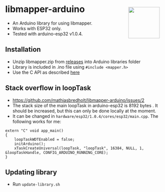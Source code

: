 # libmapper-arduino <img style="float:right;padding:10px" src="http://libmapper.github.io/images/libmapper_logo_black_512px.png" width="100">
- An Arduino library for using libmapper.
- Works with ESP32 only.
- Tested with arduino-esp32 v1.0.4.

## Installation
* Unzip libmapper.zip from [releases](https://github.com/mathiasbredholt/libmapper-arduino/releases) into Arduino libraries folder
* Library is included in .ino file using ```#include <mapper.h>```
* Use the C API as described [here](http://libmapper.github.io/tutorials/c.html) 

## Stack overflow in loopTask
* https://github.com/mathiasbredholt/libmapper-arduino/issues/2
* The stack size of the main loopTask in arduino-esp32 is 8192 bytes . It should be increased, but this can only be done locally at the moment.
* It can be changed in `hardware/esp32/1.0.4/cores/esp32/main.cpp`. The following works for me:
```
extern "C" void app_main()
{
    loopTaskWDTEnabled = false;
    initArduino();
    xTaskCreateUniversal(loopTask, "loopTask", 16384, NULL, 1, &loopTaskHandle, CONFIG_ARDUINO_RUNNING_CORE);
}
```

## Updating library
- Run `update-library.sh`
